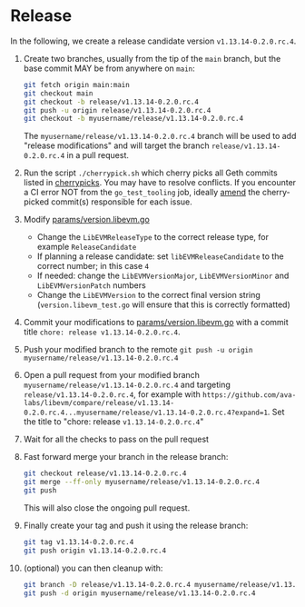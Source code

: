 # Release

In the following, we create a release candidate version `v1.13.14-0.2.0.rc.4`.

1. Create two branches, usually from the tip of the `main` branch, but the base commit MAY be from anywhere on `main`:

    ```bash
    git fetch origin main:main
    git checkout main
    git checkout -b release/v1.13.14-0.2.0.rc.4
    git push -u origin release/v1.13.14-0.2.0.rc.4
    git checkout -b myusername/release/v1.13.14-0.2.0.rc.4
    ```

    The `myusername/release/v1.13.14-0.2.0.rc.4` branch will be used to add "release modifications" and will target the branch `release/v1.13.14-0.2.0.rc.4` in a pull request.
1. Run the script `./cherrypick.sh` which cherry picks all Geth commits listed in [cherrypicks](cherrypicks). You may have to resolve conflicts. If you encounter a CI error NOT from the `go_test_tooling` job, ideally [amend](https://git-scm.com/book/en/v2/Git-Tools-Rewriting-History) the cherry-picked commit(s) responsible for each issue.
1. Modify [params/version.libevm.go](/params/version.libevm.go)
    - Change the `LibEVMReleaseType` to the correct release type, for example `ReleaseCandidate`
    - If planning a release candidate: set `libEVMReleaseCandidate` to the correct number; in this case `4`
    - If needed: change the `LibEVMVersionMajor`, `LibEVMVersionMinor` and `LibEVMVersionPatch` numbers
    - Change the `LibEVMVersion` to the correct final version string (`version.libevm_test.go` will ensure that this is correctly formatted)
1. Commit your modifications to [params/version.libevm.go](/params/version.libevm.go) with a commit title `chore: release v1.13.14-0.2.0.rc.4`.
1. Push your modified branch to the remote `git push -u origin myusername/release/v1.13.14-0.2.0.rc.4`
1. Open a pull request from your modified branch `myusername/release/v1.13.14-0.2.0.rc.4` and targeting `release/v1.13.14-0.2.0.rc.4`, for example with `https://github.com/ava-labs/libevm/compare/release/v1.13.14-0.2.0.rc.4...myusername/release/v1.13.14-0.2.0.rc.4?expand=1`. Set the title to "chore: release `v1.13.14-0.2.0.rc.4`"
1. Wait for all the checks to pass on the pull request
1. Fast forward merge your branch in the release branch:

    ```bash
    git checkout release/v1.13.14-0.2.0.rc.4
    git merge --ff-only myusername/release/v1.13.14-0.2.0.rc.4
    git push
    ```

    This will also close the ongoing pull request.
1. Finally create your tag and push it using the release branch:

    ```bash
    git tag v1.13.14-0.2.0.rc.4
    git push origin v1.13.14-0.2.0.rc.4
    ```

1. (optional) you can then cleanup with:

    ```bash
    git branch -D release/v1.13.14-0.2.0.rc.4 myusername/release/v1.13.14-0.2.0.rc.4
    git push -d origin myusername/release/v1.13.14-0.2.0.rc.4
    ```
